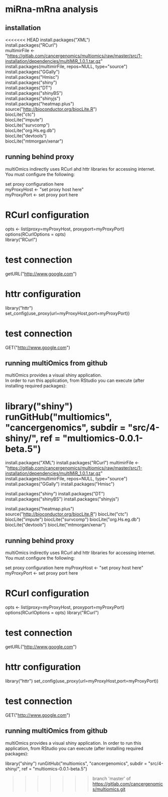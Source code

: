 # miRna-mRna analysis

## installation

<<<<<<< HEAD
install.packages("XML")  
install.packages("RCurl")  
multimirFile <- "https://gitlab.com/cancergenomics/multiomics/raw/master/src/1-installation/dependencies/multiMiR_1.0.1.tar.gz"  
install.packages(multimirFile, repos=NULL, type="source")  
install.packages("GGally")  
install.packages("Hmisc")  
install.packages("shiny")  
install.packages("DT")    
install.packages("shinyBS")    
install.packages("shinyjs")  
install.packages("heatmap.plus")  
source("http://bioconductor.org/biocLite.R")  
biocLite("ctc")  
biocLite("impute")  
biocLite("survcomp")  
biocLite("org.Hs.eg.db")  
biocLite("devtools")  
biocLite("mtmorgan/xenar")  

## running behind proxy

multiOmics indirectly uses RCurl ahd httr libraries for accessing internet. You must configure the following:  

set proxy configuration here  
myProxyHost <- "set proxy host here"   
myProxyPort <- set proxy port here  

 # RCurl configuration   
opts <- list(proxy=myProxyHost, proxyport=myProxyPort)  
options(RCurlOptions = opts)  
library("RCurl")  
 # test connection  
getURL("http://www.google.com")  
  
 # httr configuration  
library("httr")  
set_config(use_proxy(url=myProxyHost,port=myProxyPort))  
 # test connection  
GET("http://www.google.com")  


## running multiOmics from github

multiOmics provides a visual shiny application.   
In order to run this application, from RStudio you can execute (after installing required packages):  

library("shiny")  
runGitHub("multiomics", "cancergenomics", subdir = "src/4-shiny/", ref = "multiomics-0.0.1-beta.5")    
=======
install.packages("XML")
install.packages("RCurl")
multimirFile <- "https://gitlab.com/cancergenomics/multiomics/raw/master/src/1-installation/dependencies/multiMiR_1.0.1.tar.gz"
install.packages(multimirFile, repos=NULL, type="source")
install.packages("GGally")
install.packages("Hmisc")

install.packages("shiny")
install.packages("DT")
install.packages("shinyBS")
install.packages("shinyjs")

install.packages("heatmap.plus")
source("http://bioconductor.org/biocLite.R")
biocLite("ctc")
biocLite("impute")
biocLite("survcomp")
biocLite("org.Hs.eg.db")
biocLite("devtools")
biocLite("mtmorgan/xenar")

## running behind proxy

multiOmics indirectly uses RCurl ahd httr libraries for accessing internet. You must configure the following:

set proxy configuration here
myProxyHost <- "set proxy host here" 
myProxyPort <- set proxy port here

 # RCurl configuration 
opts <- list(proxy=myProxyHost, proxyport=myProxyPort)
options(RCurlOptions = opts)
library("RCurl")
 # test connection
getURL("http://www.google.com")

 # httr configuration
library("httr")
set_config(use_proxy(url=myProxyHost,port=myProxyPort))
 # test connection
GET("http://www.google.com")


## running multiOmics from github

multiOmics provides a visual shiny application. 
In order to run this application, from RStudio you can execute (after installing required packages):

library("shiny")
runGitHub("multiomics", "cancergenomics", subdir = "src/4-shiny/", ref = "multiomics-0.0.1-beta.5")  
>>>>>>> branch 'master' of https://gitlab.com/cancergenomics/multiomics.git
